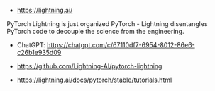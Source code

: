 
* https://lightning.ai/

PyTorch Lightning is just organized PyTorch - Lightning disentangles PyTorch code to decouple the science from the engineering.

* ChatGPT: https://chatgpt.com/c/67110df7-6954-8012-86e6-c26b1e935d09

* https://github.com/Lightning-AI/pytorch-lightning

* https://lightning.ai/docs/pytorch/stable/tutorials.html
